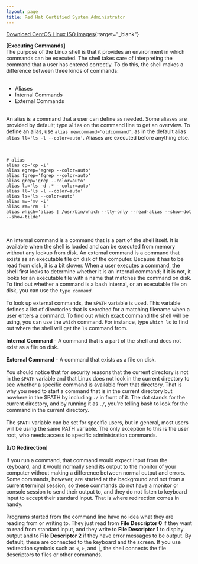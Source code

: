 ```yaml
---
layout: page
title: Red Hat Certified System Administrator
---
```


[Download CentOS Linux ISO images](https://wiki.centos.org/Download){:target="_blank"}

<b>[Executing Commands]</b><br>
The purpose of the Linux shell is that it provides an environment in which commands can be executed. The shell takes care of interpreting the command that a user has entered correctly. To do this, the shell makes a difference between three kinds of commands:<br>
<br>
<ul>
<li>Aliases</li>
<li>Internal Commands</li>
<li>External Commands</li>
</ul>
<br>
An alias is a command that a user can define as needed. Some aliases are provided by default; type <code>alias</code> on the command line to get an overview. To define an alias, use <code>alias newcommand='oldcommand'</code>, as in the default alias <code>alias ll='ls -l --color=auto'</code>. Aliases are executed before anything else.<br>
<br>
<pre>
<code>
# alias
alias cp='cp -i'
alias egrep='egrep --color=auto'
alias fgrep='fgrep --color=auto'
alias grep='grep --color=auto'
alias l.='ls -d .* --color=auto'
alias ll='ls -l --color=auto'
alias ls='ls --color=auto'
alias mv='mv -i'
alias rm='rm -i'
alias which='alias | /usr/bin/which --tty-only --read-alias --show-dot --show-tilde'
</code>
</pre>
<br>
An internal command is a command that is a part of the shell itself. It is available when the shell is loaded and can be executed from memory without any lookup from disk. An external command is a command that exists as an executable file on disk of the computer. Because it has to be read from disk, it is a bit slower. When a user executes a command, the shell first looks to determine whether it is an internal command; if it is not, it looks for an executable file with a name that matches the command on disk. To find out whether a command is a bash internal, or an executable file on disk, you can use the <code>type <i>command</i></code>.<br>
<br>
To look up external commands, the <code>$PATH</code> variable is used. This variable defines a list of directories that is searched for a matching filename when a user enters a command. To find out which exact command the shell will be using, you can use the <code>which</code> command. For instance, type <code>which ls</code> to find out where the shell will get the <code>ls</code> command from.<br>
<br>
<b>Internal Command</b> - A command that is a part of the shell and does not exist as a file on disk.<br>
<br>
<b>External Command</b> - A command that exists as a file on disk.<br>
<br>
You should notice that for security reasons that the current directory is not in the <code>$PATH</code> variable and that Linux does not look in the current directory to see whether a specific command is available from that directory. That is why you need to start a command that is in the current directory but nowhere in the $PATH by including <code>./</code> in front of it. The dot stands for the current directory, and by running it as <code>./</code>, you're telling bash to look for the command in the current directory.<br>
<br>
The <code>$PATH</code> variable can be set for specific users, but in general, most users will be using the same PATH variable. The only exception to this is the user root, who needs access to specific administration commands.<br>
<br> 
<b>[I/O Redirection]</b><br>
<br>
<img src="https://cjs6891.github.io/el7_blog/public/img/rhcsa_1523560213.png" alt="" style="">
<br>
If you run a command, that command would expect input from the keyboard, and it would normally send its output to the monitor of your computer without making a difference between normal output and errors. Some commands, however, are started at the background and not from a current terminal session, so these commands do not have a monitor or console session to send their output to, and they do not listen to keyboard input to accept their standard input. That is where redirection comes in handy.<br>
<br>
Programs started from the command line have no idea what they are reading from or writing to. They just read from <b>File Descriptor 0</b> if they want to read from standard input, and they write to <b>File Descriptor 1</b> to display output and to <b>File Descriptor 2</b> if they have error messages to be output. By default, these are connected to the keyboard and the screen. If you use redirection symbols such as <code><</code>, <code>></code>, and <code>|</code>, the shell connects the file descriptors to files or other commands.<br>
<br>